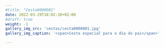 ```yaml
---
#title: "Cesta0000001"
date: 2022-03-29T18:02:10+02:00
#draft: true
weight: -1
gallery_img_src: 'cestas/cesta0000001.jpg'
gallery_img_caption: '<span>Cesta especial para o día do pai</span>'

---
```


